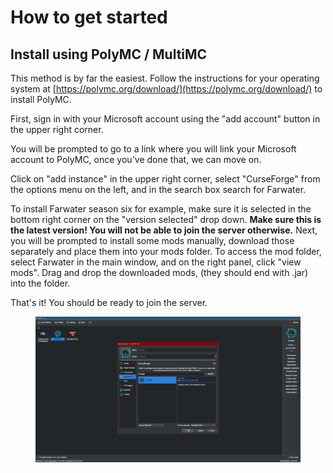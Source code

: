# How to get started

## Install using PolyMC / MultiMC

This method is by far the easiest. Follow the instructions for your operating system at [https://polymc.org/download/](https://polymc.org/download/) to install PolyMC.

First, sign in with your Microsoft account using the "add account" button in the upper right corner.

You will be prompted to go to a link where you will link your Microsoft account to PolyMC, once you've done that, we can move on.

Click on "add instance" in the upper right corner, select "CurseForge" from the options menu on the left, and in the search box search for Farwater.

To install Farwater season six for example, make sure it is selected in the bottom right corner on the "version selected" drop down. **Make sure this is the latest version! You will not be able to join the server otherwise.** Next, you will be prompted to install some mods manually, download those separately and place them into your mods folder. To access the mod folder, select Farwater in the main window, and on the right panel, click "view mods". Drag and drop the downloaded mods, (they should end with .jar) into the folder.

That's it! You should be ready to join the server.

<figure><img src=".gitbook/assets/image (1).png" alt=""><figcaption></figcaption></figure>





